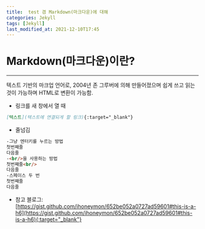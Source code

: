 ```yaml
---
title:  test 겸 Markdown(마크다운)에 대해
categories: Jekyll
tags: [Jekyll]
last_modified_at: 2021-12-10T17:45
---
```


Markdown(마크다운)이란?
======
- - -
텍스트 기반의 마크업 언어로, 2004년 존 그루버에 의해 만들어졌으며 쉽게 쓰고 읽는 것이 가능하며 HTML로 변환이 가능함.

* 링크를 새 창에서 열 때
```md
[텍스트](텍스트에 연결되게 할 링크){:target="_blank"}
```

* 줄넘김
```md
-그냥 엔터키를 누르는 방법
첫번째줄
다음줄
-<br/>을 사용하는 방법
첫번째줄<br/>
다음줄
-스페이스 두 번
첫번째줄  
다음줄
```

+ 참고 블로그: [https://gist.github.com/ihoneymon/652be052a0727ad59601#this-is-a-h6](https://gist.github.com/ihoneymon/652be052a0727ad59601#this-is-a-h6){:target="_blank"}
